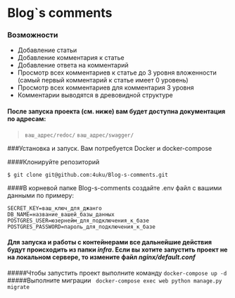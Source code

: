 # Blog`s comments

### Возможности

- Добавление статьи
- Добавление комментария к статье
- Добавление ответа на комментарий
- Просмотр всех комментариев к статье до 3 уровня вложенности (самый первый комментарий к статье имеет 0 уровень)
- Просмотр всех комментариев для комментария 3 уровня
- Комментарии выводятся в древовидной структуре

#### После запуска проекта (см. ниже) вам будет доступна документация по адресам:
> `ваш_адрес/redoc/`
`ваш_адрес/swagger/`

###Установка и запуск. Вам потребуется Docker и docker-compose

####Клонируйте репозиторий

`$ git clone git@github.com:4uku/Blog-s-comments.git`

####В корневой папке Blog-s-comments создайте .env файл с вашими данными по примеру:

    SECRET_KEY=ваш_ключ_для_джанго
    DB_NAME=название_вашей_базы_данных
    POSTGRES_USER=юзернейм_для_подключения_к_базе
    POSTGRES_PASSWORD=пароль_для_подключения_к_базе

#### Для запуска и работы с контейнерами все дальнейшие действия будут происходить из папки *infra*. Если вы хотите запустить проект не на локальном сервере, то измените файл *nginx/default.conf*
#####Чтобы запустить проект выполните команду
 `docker-compose up -d`
 #####Выполните миграции
` docker-compose exec web python manage.py migrate`
